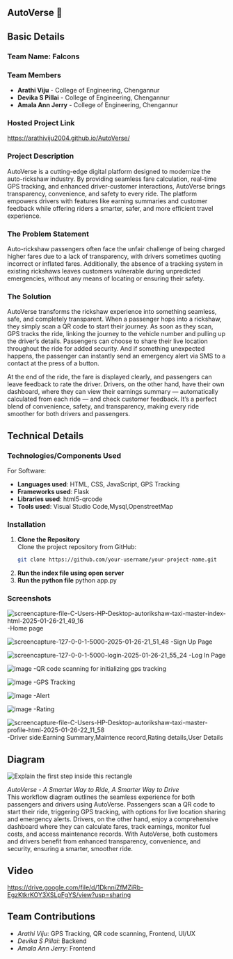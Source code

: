## AutoVerse 🎯

## Basic Details

### Team Name: Falcons

### Team Members
- **Arathi Viju** - College of Engineering, Chengannur
- **Devika S Pillai** - College of Engineering, Chengannur
- **Amala Ann Jerry** - College of Engineering, Chengannur

### Hosted Project Link
https://arathiviju2004.github.io/AutoVerse/

### Project Description
AutoVerse is a cutting-edge digital platform designed to modernize the auto-rickshaw industry. By providing seamless fare calculation, real-time GPS tracking, and enhanced driver-customer interactions, AutoVerse brings transparency, convenience, and safety to every ride. The platform empowers drivers with features like earning summaries and customer feedback while offering riders a smarter, safer, and more efficient travel experience.

### The Problem Statement
Auto-rickshaw passengers often face the unfair challenge of being charged higher fares due to a lack of transparency, with drivers sometimes quoting incorrect or inflated fares. Additionally, the absence of a tracking system in existing rickshaws leaves customers vulnerable during unpredicted emergencies, without any means of locating or ensuring their safety.

### The Solution
AutoVerse transforms the rickshaw experience into something seamless, safe, and completely transparent. When a passenger hops into a rickshaw, they simply scan a QR code to start their journey. As soon as they scan, GPS tracks the ride, linking the journey to the vehicle number and pulling up the driver’s details. Passengers can choose to share their live location throughout the ride for added security. And if something unexpected happens, the passenger can instantly send an emergency alert via SMS to a contact at the press of a button.

At the end of the ride, the fare is displayed clearly, and passengers can leave feedback to rate the driver. Drivers, on the other hand, have their own dashboard, where they can view their earnings summary — automatically calculated from each ride — and check customer feedback. It’s a perfect blend of convenience, safety, and transparency, making every ride smoother for both drivers and passengers.

## Technical Details

### Technologies/Components Used
For Software:
- **Languages used**: HTML, CSS, JavaScript, GPS Tracking
- **Frameworks used**: Flask
- **Libraries used**: html5-qrcode
- **Tools used**: Visual Studio Code,Mysql,OpenstreetMap

### Installation

1. **Clone the Repository**  
   Clone the project repository from GitHub:
   ```bash
   git clone https://github.com/your-username/your-project-name.git
2. **Run the index file using open server**
3. **Run the python file**
   python app.py


### Screenshots

   ![screencapture-file-C-Users-HP-Desktop-autorikshaw-taxi-master-index-html-2025-01-26-21_49_16](https://github.com/user-attachments/assets/96ccf8aa-9c6b-4d7d-8e75-71cd2f361cbc)
   -Home page
   
   ![screencapture-127-0-0-1-5000-2025-01-26-21_51_48](https://github.com/user-attachments/assets/2cb5672c-add5-4ca1-8b4a-3dc511c5fbe1)
   -Sign Up Page
   
   ![screencapture-127-0-0-1-5000-login-2025-01-26-21_55_24](https://github.com/user-attachments/assets/d23b2eb4-3573-4bf9-98a9-b6698470c687)
   -Log In Page
   
   ![image](https://github.com/user-attachments/assets/e3a5dad7-5db3-47da-9553-446cd2f40165)
   -QR code scanning for initializing gps tracking
   
   ![image](https://github.com/user-attachments/assets/85eeb431-1c1b-4f87-b977-48cd4e102230)
   -GPS Tracking
   
   ![image](https://github.com/user-attachments/assets/119602fb-4d68-4b4e-95d3-e2dd930b4c8f)
   -Alert
   
   ![image](https://github.com/user-attachments/assets/06fa11a2-a649-4628-89d9-601d5280bcc9)
   -Rating
   
   ![screencapture-file-C-Users-HP-Desktop-autorikshaw-taxi-master-profile-html-2025-01-26-22_11_58](https://github.com/user-attachments/assets/91695b78-811c-4072-a5ff-a2e569a17cb9)
   -Driver side:Earning Summary,Maintence record,Rating details,User Details 




## Diagram


![Explain the first step inside this rectangle](https://github.com/user-attachments/assets/3599bac2-481d-4d45-a441-208e988aa818)



*AutoVerse - A Smarter Way to Ride, A Smarter Way to Drive*  
This workflow diagram outlines the seamless experience for both passengers and drivers using AutoVerse. Passengers scan a QR code to start their ride, triggering GPS tracking, with options for live location sharing and emergency alerts. Drivers, on the other hand, enjoy a comprehensive dashboard where they can calculate fares, track earnings, monitor fuel costs, and access maintenance records. With AutoVerse, both customers and drivers benefit from enhanced transparency, convenience, and security, ensuring a smarter, smoother ride.

## Video

https://drive.google.com/file/d/1DknniZfMZiRb-EgzKtkrKOY3XSLpFgYS/view?usp=sharing

## Team Contributions

- *Arathi Viju*: GPS Tracking, QR code scanning, Frontend, UI/UX
- *Devika S Pillai*: Backend
- *Amala Ann Jerry*: Frontend




   
